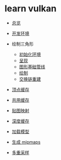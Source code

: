 # learn vulkan

* [总览](./OverView/README.md)

* [开发环境](./DevEnv/README.md)

* 绘制三角形
  * [初始化环境](./DrawingTrangle/SetUp.md)
  * [呈现](./DrawingTrangle/Presentation.md)
  * [图形基础管线](./DrawingTrangle/PipelineBasic.md)
  * [绘制](./DrawingTrangle/Drawing.md)
  * [交换链重建](./DrawingTrangle/SwapChainRecreation.md)

* [顶点缓存]()

* [共用缓存]()

* [贴图映射]()

* [深度缓存]()

* [加载模型]()

* [生成 mipmaps]()

* [多重采样]()